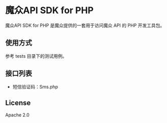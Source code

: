 # 魔众API SDK for PHP

魔众API SDK for PHP 是魔众提供的一套用于访问魔众 API 的 PHP 开发工具包。

## 使用方式

参考 tests 目录下的测试用例。

## 接口列表

- 短信验证码：Sms.php

## License

Apache 2.0

